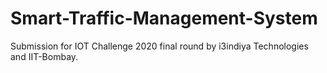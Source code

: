 # Smart-Traffic-Management-System
Submission for IOT Challenge 2020 final round by i3indiya Technologies and IIT-Bombay.
